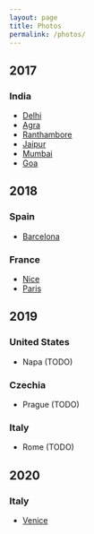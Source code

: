 ```yaml
---
layout: page
title: Photos
permalink: /photos/
---
```


## 2017
### India
- [Delhi](https://photos.google.com/share/AF1QipPX-Jd2kE9VlBcZ3SdeE4qTlyZGEXUK8MpIRIGNzd4jMrqs127bLZSL0kKxYwSrTw/photo/AF1QipNA-FowWXz2-wsDZu4tjqoGAZGebpfSWDDggZE?key=ek5DUVI5R1p6d3ZVci1xNHBXV0J6czJvTGVGa3pB)
- [Agra](https://photos.google.com/share/AF1QipNKQqRdnMviLmK2zO1sMAoECxM50keXYd7mX1NOiId9_ATgqdlKqXIpgBZTc3Eq5Q/photo/AF1QipO72WUzuauXpCF8dFAoqNIwXeOOW2UC7Ev8f4E?key=SGFvOGlVbHBVM3llT3Bab1NBaTA4Q3FscmprSklB)
- [Ranthambore](https://photos.google.com/share/AF1QipOsExLbBD2JIdjpoYi_2v-cZQWA1HcI45L1Zi0eRiI0mWp1XAZ_nk6JSTiAfGbhMg/photo/AF1QipOXSBipMofqV9zVEG06smW-ZgKpug5EI5cZf-I?key=WVVuckpZMDNaVEMxOWlqaHRaX0hRampWRS1KX2ln)
- [Jaipur](https://photos.google.com/share/AF1QipOIaMF2gBf6cb_Iq6rgK2jSSYzWJT2H34xN1q7UouuWXraPEZtqGu1QRXl2tCywVA/photo/AF1QipNOqW45YBiSgSWLLc0fgsmXHol2no0od3nlU8o?key=ZjlSWnVmQ1B1OHpjVDJkc3NMSFhfMTNwaXJIdEZ3)
- [Mumbai](https://photos.google.com/share/AF1QipMpEAisfxHiinRmv5nRmi0XxlDfgobRS9rAwaoLJqwxpANCsgURFWwLG7V8hj5Hzg/photo/AF1QipPqtDtjpxRLAW6yL3x5oOCjZMV5ck_9aicYkQk?key=UjlDX3VmWHNBY1FacHk0eWJxTU0tNWJza3pqQlRB)
- [Goa](https://photos.google.com/share/AF1QipMzUhLsEzeWHk7y3bknr3bTdx9FcAv1ZsrOOHpTv4NTXavRuKTWjntYa7oItjJMAA/photo/AF1QipMKXP_2IJwZO0BwZI7tSfjaZBT3g1A-9w6jRiU?key=Z3NpZmJnUGJOZ1FrLXVHWkRUYVp6eDR6UWh6dUN3)

## 2018
### Spain
- [Barcelona](https://photos.google.com/share/AF1QipOVBMxuihxknpgnyqZghS9KcESqqPuiaDieND_vyMRc-Uw6fkBiWHlpDRb_E0YQoA/photo/AF1QipN4EWrAdCAsx1JOO0Uwx9qh16OjXsXfInw9d6Q?key=ZnY0RnBkR1REbVoxbzAtOEs0b3BkQ2hZUnVUTzBR)

### France
- [Nice](https://photos.google.com/share/AF1QipNyB12AyLnyGEA6-LAPUMpSGUqcO0l3Roz92vmt5zv2eS6WUFiCDRhBgkIDd-oN7A/photo/AF1QipN9ltPvbybH3ve-OhPNHiXiMNrUHWgn4tN4etY?key=a2FvcF91WjkzM19aSGFrdlJHWUZSMURVajQ3eUt3)
- [Paris](https://photos.google.com/share/AF1QipMi4sfnhJzwvJTo86LDZMmWBtqhtcvbKW5Mqor8AgmWeRX_ha2zzapwL5aKcCb_3A/photo/AF1QipPbQ19Z76ii4MUn5D7384S3i5s3XKrj2t5tyDA?key=WlhKdE1vNlJxTjJueFd5bzR6b1pfM3NZNkxLNWpn)


## 2019
### United States
- Napa (TODO)

### Czechia
- Prague (TODO)

### Italy
- Rome (TODO)

## 2020
### Italy
- [Venice](https://photos.app.goo.gl/NSS6a4tA6svbtAtr6)
